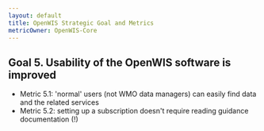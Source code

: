 ```yaml
---
layout: default
title: OpenWIS Strategic Goal and Metrics
metricOwner: OpenWIS-Core
---
```


## Goal 5. Usability of the OpenWIS software is improved ##
- Metric 5.1: 'normal' users (not WMO data managers) can easily find data and the related services
- Metric 5.2: setting up a subscription doesn't require reading guidance documentation (!)
